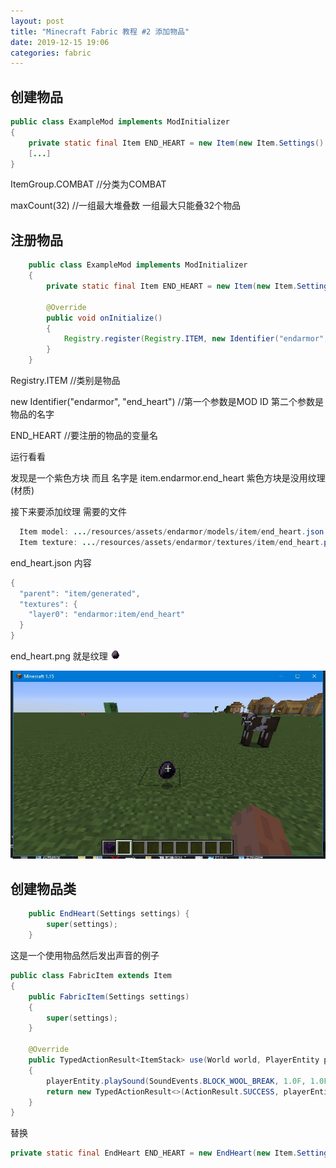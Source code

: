 ```yaml
---
layout: post
title: "Minecraft Fabric 教程 #2 添加物品"
date: 2019-12-15 19:06
categories: fabric
---
```


## 创建物品


```java
public class ExampleMod implements ModInitializer
{
    private static final Item END_HEART = new Item(new Item.Settings().group(ItemGroup.COMBAT).maxCount(32));
    [...]
}
```

ItemGroup.COMBAT //分类为COMBAT

maxCount(32) //一组最大堆叠数 一组最大只能叠32个物品

## 注册物品
```java
    public class ExampleMod implements ModInitializer
    {
        private static final Item END_HEART = new Item(new Item.Settings().group(ItemGroup.COMBAT).maxCount(32));
     
        @Override
        public void onInitialize()
        {
            Registry.register(Registry.ITEM, new Identifier("endarmor", "end_heart"), END_HEART);
        } 
    }
```


Registry.ITEM //类别是物品

new Identifier("endarmor", "end_heart") //第一个参数是MOD ID 第二个参数是 物品的名字

END_HEART //要注册的物品的变量名


运行看看

发现是一个紫色方块 而且 名字是 item.endarmor.end_heart 紫色方块是没用纹理(材质)

接下来要添加纹理
需要的文件

```java
  Item model: .../resources/assets/endarmor/models/item/end_heart.json
  Item texture: .../resources/assets/endarmor/textures/item/end_heart.png
```

end_heart.json 内容

```java
{
  "parent": "item/generated",
  "textures": {
    "layer0": "endarmor:item/end_heart"
  }
}
```

end_heart.png 就是纹理
![my alternate text](/assets/fabric/end_heart.png)

![2 1](/assets/fabric/2-1.jpg)
## 创建物品类

```java
    public EndHeart(Settings settings) {
        super(settings);
    }
```

这是一个使用物品然后发出声音的例子

```java
public class FabricItem extends Item
{
    public FabricItem(Settings settings)
    {
        super(settings);
    }
 
    @Override
    public TypedActionResult<ItemStack> use(World world, PlayerEntity playerEntity, Hand hand)
    {
        playerEntity.playSound(SoundEvents.BLOCK_WOOL_BREAK, 1.0F, 1.0F);
        return new TypedActionResult<>(ActionResult.SUCCESS, playerEntity.getStackInHand(hand));
    }
}
```

替换

```java
private static final EndHeart END_HEART = new EndHeart(new Item.Settings().group(ItemGroup.COMBAT).maxCount(32));
```